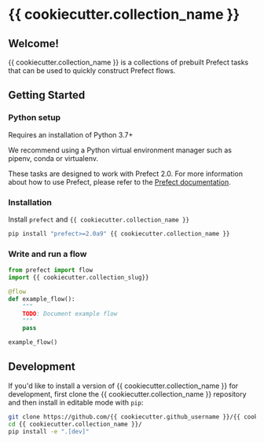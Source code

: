 # {{ cookiecutter.collection_name }}

## Welcome!

{{ cookiecutter.collection_name }} is a collections of prebuilt Prefect tasks that can be used to quickly construct Prefect flows.

## Getting Started

### Python setup

Requires an installation of Python 3.7+

We recommend using a Python virtual environment manager such as pipenv, conda or virtualenv.

These tasks are designed to work with Prefect 2.0. For more information about how to use Prefect, please refer to the [Prefect documentation](https://orion-docs.prefect.io/).

### Installation

Install `prefect` and `{{ cookiecutter.collection_name }}`

```bash
pip install "prefect>=2.0a9" {{ cookiecutter.collection_name }}
```

### Write and run a flow

```python
from prefect import flow
import {{ cookiecutter.collection_slug}}

@flow
def example_flow():
    """
    TODO: Document example flow
    """
    pass

example_flow()
```

## Development

If you'd like to install a version of {{ cookiecutter.collection_name }} for development, first clone the {{ cookiecutter.collection_name }} repository and then install in editable mode with `pip`:

```bash
git clone https://github.com/{{ cookiecutter.github_username }}/{{ cookiecutter.collection_name }}.git
cd {{ cookiecutter.collection_name }}/
pip install -e ".[dev]"
```
